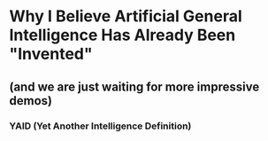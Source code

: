 # Why I Believe Artificial General Intelligence Has Already Been "Invented"

## (and we are just waiting for more impressive demos)

### YAID (Yet Another Intelligence Definition)



